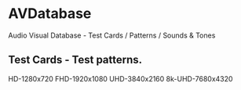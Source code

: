 # AVDatabase
Audio Visual Database - Test Cards / Patterns / Sounds &amp; Tones


## Test Cards - Test patterns.
HD-1280x720
FHD-1920x1080
UHD-3840x2160
8k-UHD-7680x4320
